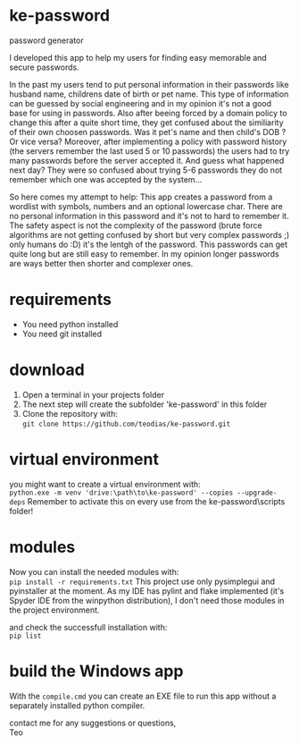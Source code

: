 # ke-password
password generator

I developed this app to help my users for finding easy memorable and secure passwords.

In the past my users tend to put personal information in their passwords like husband name, childrens date of birth or pet name.
This type of information can be guessed by social engineering and in my opinion it's not a good base for using in passwords.
Also after beeing forced by a domain policy to change this after a quite short time, they get confused about the similiarity of their own choosen passwords.
Was it pet's name and then child's DOB ? Or vice versa?
Moreover, after implementing a policy with password history (the servers remember the last used 5 or 10 passwords) the users had to try many passwords before the server accepted it.
And guess what happened next day? They were so confused about trying 5-6 passwords they do not remember which one was accepted by the system...

So here comes my attempt to help:
This app creates a password from a wordlist with symbols, numbers and an optional lowercase char.
There are no personal information in this password and it's not to hard to remember it.
The safety aspect is not the complexity of the password (brute force algorithms are not getting confused by short but very complex passwords ;) only humans do :D) it's the lentgh of the password.
This passwords can get quite long but are still easy to remember.
In my opinion longer passwords are ways better then shorter and complexer ones.

# requirements
- You need python installed
- You need git installed

# download
1. Open a terminal in your projects folder
2. The next step will create the subfolder 'ke-password' in this folder
3. Clone the repository with:  
```git clone https://github.com/teodias/ke-password.git```

# virtual environment
you might want to create a virtual environment with:  
```python.exe -m venv 'drive:\path\to\ke-password' --copies --upgrade-deps```
Remember to activate this on every use  from the ke-password\scripts folder!

# modules
Now you can install the needed modules with:  
```pip install -r requirements.txt```
This project use only pysimplegui and pyinstaller at the moment.
As my IDE has pylint and flake implemented (it's Spyder IDE from the winpython distribution), I don't need those modules in the project environment.

and check the successfull installation with:  
```pip list```

# build the Windows app
With the `compile.cmd` you can create an EXE file to run this app without a separately installed python compiler.


contact me for any suggestions or questions,  
Teo